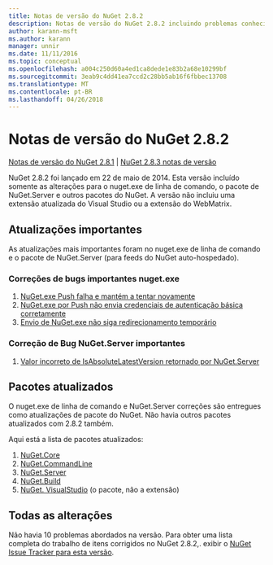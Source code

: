 ```yaml
---
title: Notas de versão do NuGet 2.8.2
description: Notas de versão do NuGet 2.8.2 incluindo problemas conhecidos, correções de bug, recursos adicionados e DCRs.
author: karann-msft
ms.author: karann
manager: unnir
ms.date: 11/11/2016
ms.topic: conceptual
ms.openlocfilehash: a004c250d60a4ed1ca8dede1e83b2a68e10299bf
ms.sourcegitcommit: 3eab9c4dd41ea7ccd2c28bb5ab16f6fbbec13708
ms.translationtype: MT
ms.contentlocale: pt-BR
ms.lasthandoff: 04/26/2018
---
```

# <a name="nuget-282-release-notes"></a>Notas de versão do NuGet 2.8.2

[Notas de versão do NuGet 2.8.1](../release-notes/nuget-2.8.1.md) | [NuGet 2.8.3 notas de versão](../release-notes/nuget-2.8.3.md)

NuGet 2.8.2 foi lançado em 22 de maio de 2014.  Esta versão incluído somente as alterações para o nuget.exe de linha de comando, o pacote de NuGet.Server e outros pacotes do NuGet.  A versão não incluiu uma extensão atualizada do Visual Studio ou a extensão do WebMatrix.

## <a name="notable-updates"></a>Atualizações importantes

As atualizações mais importantes foram no nuget.exe de linha de comando e o pacote de NuGet.Server (para feeds do NuGet auto-hospedado).

### <a name="important-nugetexe-bug-fixes"></a>Correções de bugs importantes nuget.exe

1. [NuGet.exe Push falha e mantém a tentar novamente](https://nuget.codeplex.com/workitem/4000)
1. [NuGet.exe por Push não envia credenciais de autenticação básica corretamente](https://nuget.codeplex.com/workitem/4109)
1. [Envio de NuGet.exe não siga redirecionamento temporário](https://nuget.codeplex.com/workitem/4050)

### <a name="important-nugetserver-bug-fix"></a>Correção de Bug NuGet.Server importantes

1. [Valor incorreto de IsAbsoluteLatestVersion retornado por NuGet.Server](https://nuget.codeplex.com/workitem/4147)

## <a name="packages-updated"></a>Pacotes atualizados

O nuget.exe de linha de comando e NuGet.Server correções são entregues como atualizações de pacote do NuGet.  Não havia outros pacotes atualizados com 2.8.2 também.

Aqui está a lista de pacotes atualizados:

1. [NuGet.Core](https://www.nuget.org/packages/NuGet.Core/)
1. [NuGet.CommandLine](https://www.nuget.org/packages/NuGet.CommandLine/)
1. [NuGet.Server](https://www.nuget.org/packages/NuGet.Server/)
1. [NuGet.Build](https://www.nuget.org/packages/NuGet.Build/)
1. [NuGet. VisualStudio](https://www.nuget.org/packages/NuGet.VisualStudio/) (o pacote, não a extensão)

## <a name="all-changes"></a>Todas as alterações
Não havia 10 problemas abordados na versão. Para obter uma lista completa do trabalho de itens corrigidos no NuGet 2.8.2,. exibir o [NuGet Issue Tracker para esta versão](https://nuget.codeplex.com/workitem/list/advanced?keyword=&status=All&type=All&priority=All&release=NuGet%202.8.2&assignedTo=All&component=All&sortField=LastUpdatedDate&sortDirection=Descending&page=0&reasonClosed=All).
